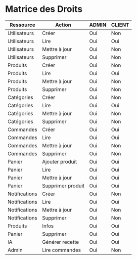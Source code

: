 # Matrice des Droits

| Ressource       | Action            | ADMIN | CLIENT |
|-----------------|-------------------|-------|--------|
| Utilisateurs    | Créer             | Oui   | Non    |
| Utilisateurs    | Lire              | Oui   | Oui    |
| Utilisateurs    | Mettre à jour     | Oui   | Non    |
| Utilisateurs    | Supprimer         | Oui   | Non    |
| Produits        | Créer             | Oui   | Non    |
| Produits        | Lire              | Oui   | Oui    |
| Produits        | Mettre à jour     | Oui   | Non    |
| Produits        | Supprimer         | Oui   | Non    |
| Catégories      | Créer             | Oui   | Non    |
| Catégories      | Lire              | Oui   | Oui    |
| Catégories      | Mettre à jour     | Oui   | Non    |
| Catégories      | Supprimer         | Oui   | Non    |
| Commandes       | Créer             | Oui   | Oui    |
| Commandes       | Lire              | Oui   | Oui    |
| Commandes       | Mettre à jour     | Oui   | Non    |
| Commandes       | Supprimer         | Oui   | Non    |
| Panier          | Ajouter produit   | Oui   | Oui    |
| Panier          | Lire              | Oui   | Oui    |
| Panier          | Mettre à jour     | Oui   | Oui    |
| Panier          | Supprimer produit | Oui   | Oui    |
| Notifications   | Créer             | Oui   | Non    |
| Notifications   | Lire              | Oui   | Oui    |
| Notifications   | Mettre à jour     | Oui   | Non    |
| Notifications   | Supprimer         | Oui   | Non    |
| Produits        | Infos             | Oui   | Oui    |
| Panier          | Supprimer         | Oui   | Oui    |
| IA              | Générer recette   | Oui   | Oui    |
| Admin           | Lire commandes    | Oui   | Non    |